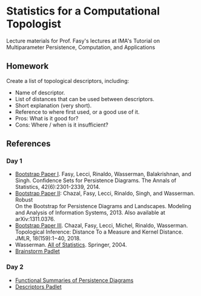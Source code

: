 # Statistics for a Computational Topologist
Lecture materials for Prof. Fasy's lectures at IMA's Tutorial on Multiparameter Persistence, Computation, and Applications

## Homework
Create a list of topological descriptors, including:
* Name of descriptor.
* List of distances that can be used between descriptors.
* Short explanation (very short).
* Reference to where first used, or a good use of it.
* Pros: What is it good for?
* Cons: Where / when is it insufficient?

## References

### Day 1
* [Bootstrap Paper I](https://projecteuclid.org/euclid.aos/1413810729). Fasy, Lecci, Rinaldo, Wasserman, Balakrishnan, and Singh. Confidence Sets for Persistence Diagrams.  The Annals of Statistics, 42(6):2301-2339, 2014.
* [Bootstrap Paper II](https://arxiv.org/abs/1311.0376):  Chazal, Fasy, Lecci, Rinaldo, Singh, and Wasserman. Robust  
On the Bootstrap for Persistence Diagrams and Landscapes. Modeling and Analysis of Information Systems, 2013.  Also available at 	arXiv:1311.0376.
* [Bootstrap Paper III](http://www.jmlr.org/papers/volume18/15-484/15-484.pdf). Chazal, Fasy, Lecci, Michel, Rinaldo, Wasserman. Topological Inference: Distance To a Measure and Kernel Distance. JMLR, 18(159):1−40, 2018.
* Wasserman. [All of Statistics](https://www.springer.com/us/book/9780387402727). Springer, 2004.
* [Brainstorm Padlet](https://padlet.com/mickas37/ima2018)

### Day 2
* [Functional Summaries of Persistence
  Diagrams](https://arxiv.org/abs/1804.01618)
* [Descriptors Padlet](https://padlet.com/mickas37/ima_multid)
